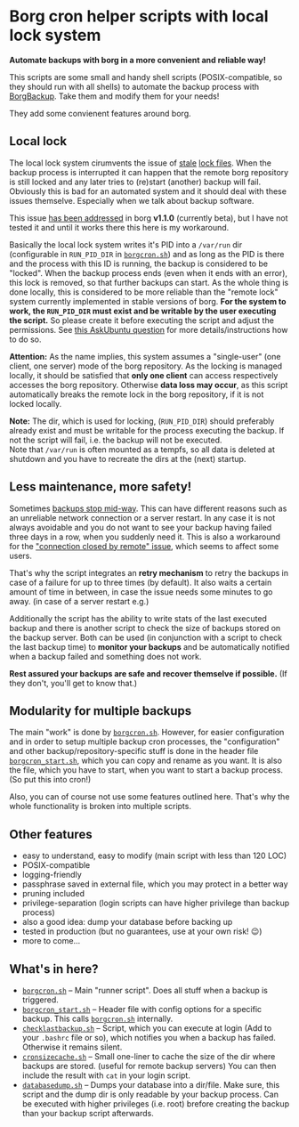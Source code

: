 # Borg cron helper scripts with local lock system

**Automate backups with borg in a more convenient and reliable way!**

This scripts are some small and handy shell scripts (POSIX-compatible, so they should run with all shells) to automate the backup process with [BorgBackup](https://borgbackup.readthedocs.io/). Take them and modify them for your needs!

They add some convienent features around borg.

## Local lock
The local lock system cirumvents the issue of [stale](https://github.com/borgbackup/borg/issues/813) [lock files](https://github.com/borgbackup/borg/issues/2306). When the backup process is interrupted it can happen that the remote borg repository is still locked and any later tries to (re)start (another) backup will fail.
Obviously this is bad for an automated system and it should deal with these issues themselve. Especially when we talk about backup software.

This issue [has been addressed](https://github.com/borgbackup/borg/pull/1674) in borg **v1.1.0** (currently beta), but I have not tested it and until it works there this here is my workaround.

Basically the local lock system writes it's PID into a `/var/run` dir (configurable in `RUN_PID_DIR` in [`borgcron.sh`](borgcron.sh#L11)) and as long as the PID is there and the process with this ID is running, the backup is considered to be "locked". When the backup process ends (even when it ends with an error), this lock is removed, so that further backups can start. As the whole thing is done locally, this is considered to be more reliable than the "remote lock" system currently implemented in stable versions of borg.
**For the system to work, the `RUN_PID_DIR` must exist and be writable by the user executing the script.** So please create it before executing the script and adjust the permissions. See [this AskUbuntu question](https://askubuntu.com/questions/303120/how-folders-created-in-var-run-on-each-reboot) for more details/instructions how to do so.

**Attention:** As the name implies, this system assumes a "single-user" (one client, one server) mode of the borg repository. As the locking is managed locally, it should be satisfied that **only one client** can access respectively accesses the borg repository. Otherwise **data loss may occur**, as this script automatically breaks the remote lock in the borg repository, if it is not locked locally.

**Note:** The dir, which is used for locking, (`RUN_PID_DIR`) should preferably already exist and must be writable for the process executing the backup. If not the script will fail, i.e. the backup will not be executed.  
Note that `/var/run` is often mounted as a tempfs, so all data is deleted at shutdown and you have to recreate the dirs at the (next) startup.

## Less maintenance, more safety!

Sometimes [backups stop mid-way](https://borgbackup.readthedocs.io/en/stable/faq.html#if-a-backup-stops-mid-way-does-the-already-backed-up-data-stay-there). This can have different reasons such as an unreliable network connection or a server restart. In any case it is not always avoidable and you do not want to see your backup having failed three days in a row, when you suddenly need it.
This is also a workaround for the ["connection closed by remote" issue](https://github.com/borgbackup/borg/issues/636), which seems to affect some users.

That's why the script integrates an **retry mechanism** to retry the backups in case of a failure for up to three times (by default). It also waits a certain amount of time in between, in case the issue needs some minutes to go away. (in case of a server restart e.g.)

Additionally the script has the ability to write stats of the last executed backup and there is another script to check the size of backups stored on the backup server. Both can be used (in conjunction with a script to check the last backup time) to **monitor your backups** and be automatically notified when a backup failed and
something does not work.

**Rest assured your backups are safe and recover themselve if possible.** (If they don't, you'll get to know that.)

## Modularity for multiple backups

The main "work" is done by [`borgcron.sh`](borgcron.sh).
However, for easier configuration and in order to setup multiple backup cron processes, the "configuration" and other backup/repository-specific stuff is done in the header file [`borgcron_start.sh`](borgcron_start.sh), which you can copy and rename as you want. It is also the file, which you have to start, when you want to start a backup process. (So put this into cron!)

Also, you can of course not use some features outlined here. That's why the whole functionality is broken into multiple scripts.


## Other features
* easy to understand, easy to modify (main script with less than 120 LOC)
* POSIX-compatible
* logging-friendly
* passphrase saved in external file, which you may protect in a better way
* pruning included
* privilege-separation (login scripts can have higher privilege than backup process)
* also a good idea: dump your database before backing up
* tested in production (but no guarantees, use at your own risk! 😉)
* more to come…

## What's in here?
* [`borgcron.sh`](borgcron.sh) – Main "runner script". Does all stuff when a backup is triggered.
* [`borgcron_start.sh`](borgcron_start.sh) – Header file with config options for a specific backup. This calls [`borgcron.sh`](borgcron.sh) internally.
* [`checklastbackup.sh`](checklastbackup.sh) – Script, which you can execute at login (Add to your `.bashrc` file or so), which notifies you when a backup has failed. Otherwise it remains silent.
* [`cronsizecache.sh`](cronsizecache.sh) – Small one-liner to cache the size of the dir where backups are stored. (useful for remote backup servers) You can then include the result with `cat` in your login script.
* [`databasedump.sh`](databasedump.sh) – Dumps your database into a dir/file. Make sure, this script and the dump dir is only readable by your backup process. Can be executed with higher privileges (i.e. root) brefore creating the backup than your backup script afterwards.
